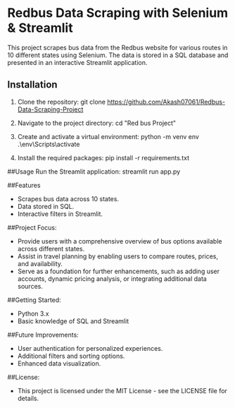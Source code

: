 # Redbus Data Scraping with Selenium & Streamlit

This project scrapes bus data from the Redbus website for various routes in 10 different states using Selenium. The data is stored in a SQL database and presented in an interactive Streamlit application.

## Installation

1. Clone the repository:
   git clone https://github.com/Akash07061/Redbus-Data-Scraping-Project

2. Navigate to the project directory:
   cd "Red bus Project"

3. Create and activate a virtual environment:
   python -m venv env
   .\env\Scripts\activate

4. Install the required packages:
   pip install -r requirements.txt

##Usage
Run the Streamlit application:
streamlit run app.py

##Features
* Scrapes bus data across 10 states.
* Data stored in SQL.
* Interactive filters in Streamlit.

##Project Focus:
 
 * Provide users with a comprehensive overview of bus options available across different states.
 * Assist in travel planning by enabling users to compare routes, prices, and availability.
 * Serve as a foundation for further enhancements, such as adding user accounts, dynamic pricing analysis,
   or integrating additional data sources.

##Getting Started:

 * Python 3.x
 * Basic knowledge of SQL and Streamlit

##Future Improvements:

 * User authentication for personalized experiences.
 * Additional filters and sorting options.
 * Enhanced data visualization.

##License:

- This project is licensed under the MIT License - see the LICENSE file for details.
